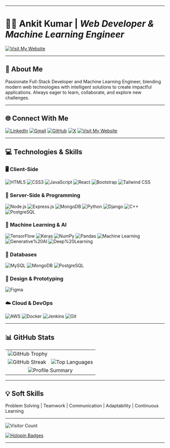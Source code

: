 
---

# 👨‍💻 **Ankit Kumar** | *Web Developer & Machine Learning Engineer*

[![Visit My Website](https://img.shields.io/badge/🌐-Visit%20My%20Website-blue?style=for-the-badge&logo=internetexplorer)](https://bento.me/ankit-k)

---

## 🌟 **About Me**

Passionate Full-Stack Developer and Machine Learning Engineer, blending modern web technologies with intelligent solutions to create impactful applications. Always eager to learn, collaborate, and explore new challenges.

---

## 🌐 **Connect With Me**

[![LinkedIn](https://img.shields.io/badge/LinkedIn-blue?style=for-the-badge&logo=linkedin)](https://www.linkedin.com/in/ankitkeshri0)
[![Gmail](https://img.shields.io/badge/Gmail-D14836?style=for-the-badge&logo=gmail&logoColor=white)](mailto:ankitkumar9864@gmail.com)
[![GitHub](https://img.shields.io/badge/GitHub-100000?style=for-the-badge&logo=github&logoColor=white)](https://github.com/chuck-ankit)
[![X](https://img.shields.io/badge/X-000000?style=for-the-badge&logo=x&logoColor=white)](https://x.com/snobby_coder)
[![Visit My Website](https://img.shields.io/badge/Website-bento.me%2Fankit--k-blue?style=for-the-badge&logo=internetexplorer)](https://bento.me/ankit-k)

---


## 💻 Technologies & Skills

### 🖥️ Client-Side
![HTML5](https://img.shields.io/badge/HTML5-E34F26?style=for-the-badge&logo=html5&logoColor=white)
![CSS3](https://img.shields.io/badge/CSS3-1572B6?style=for-the-badge&logo=css3&logoColor=white)
![JavaScript](https://img.shields.io/badge/JavaScript-323330?style=for-the-badge&logo=javascript&logoColor=F7DF1E)
![React](https://img.shields.io/badge/React-20232A?style=for-the-badge&logo=react&logoColor=61DAFB)
![Bootstrap](https://img.shields.io/badge/Bootstrap-563D7C?style=for-the-badge&logo=bootstrap&logoColor=white)
![Tailwind CSS](https://img.shields.io/badge/Tailwind%20CSS-06B6D4?style=for-the-badge&logo=tailwind-css&logoColor=white)

### 🔧 Server-Side & Programming
![Node.js](https://img.shields.io/badge/Node.js-43853D?style=for-the-badge&logo=node.js&logoColor=white)
![Express.js](https://img.shields.io/badge/Express.js-000000?style=for-the-badge&logo=express&logoColor=white)
![MongoDB](https://img.shields.io/badge/MongoDB-4EA94B?style=for-the-badge&logo=mongodb&logoColor=white)
![Python](https://img.shields.io/badge/Python-3776AB?style=for-the-badge&logo=python&logoColor=white)
![Django](https://img.shields.io/badge/Django-092E20?style=for-the-badge&logo=django&logoColor=white)
![C++](https://img.shields.io/badge/C++-00599C?style=for-the-badge&logo=c%2B%2B&logoColor=white)
![PostgreSQL](https://img.shields.io/badge/PostgreSQL-336791?style=for-the-badge&logo=postgresql&logoColor=white)

### 🤖 Machine Learning & AI
![TensorFlow](https://img.shields.io/badge/TensorFlow-FF6F00?style=for-the-badge&logo=tensorflow&logoColor=white)
![Keras](https://img.shields.io/badge/Keras-D00000?style=for-the-badge&logo=keras&logoColor=white)
![NumPy](https://img.shields.io/badge/NumPy-013243?style=for-the-badge&logo=numpy&logoColor=white)
![Pandas](https://img.shields.io/badge/Pandas-150458?style=for-the-badge&logo=pandas&logoColor=white)
![Machine Learning](https://img.shields.io/badge/Machine%20Learning-007ACC?style=for-the-badge&logo=databricks&logoColor=white)
![Generative%20AI](https://img.shields.io/badge/Generative%20AI-FF6F61?style=for-the-badge&logo=openai&logoColor=white)
![Deep%20Learning](https://img.shields.io/badge/Deep%20Learning-4A90E2?style=for-the-badge&logo=deep-learning&logoColor=white)

### 💾 Databases
![MySQL](https://img.shields.io/badge/MySQL-00000F?style=for-the-badge&logo=mysql&logoColor=white)
![MongoDB](https://img.shields.io/badge/MongoDB-4EA94B?style=for-the-badge&logo=mongodb&logoColor=white)
![PostgreSQL](https://img.shields.io/badge/PostgreSQL-336791?style=for-the-badge&logo=postgresql&logoColor=white)

### 🎨 Design & Prototyping
![Figma](https://img.shields.io/badge/Figma-F24E1E?style=for-the-badge&logo=figma&logoColor=white)

### ☁️ Cloud & DevOps
![AWS](https://img.shields.io/badge/Amazon_AWS-232F3E?style=for-the-badge&logo=amazon-aws&logoColor=white)
![Docker](https://img.shields.io/badge/Docker-2CA5E0?style=for-the-badge&logo=docker&logoColor=white)
![Jenkins](https://img.shields.io/badge/Jenkins-D24939?style=for-the-badge&logo=jenkins&logoColor=white)
![Git](https://img.shields.io/badge/Git-F05032?style=for-the-badge&logo=git&logoColor=white)

---

## 📊 **GitHub Stats**

<table>
  <tr>
    <td colspan="2">
      <img src="https://github-profile-trophy.vercel.app/?username=chuck-ankit&theme=radical&margin-w=4" alt="GitHub Trophy">
    </td>
  </tr>
  <tr>
    <td>
      <img src="https://github-readme-streak-stats-salesp07.vercel.app?user=chuck-ankit&theme=nord" alt="GitHub Streak">
    </td>
    <td>
      <img src="https://github-readme-stats.vercel.app/api/top-langs/?username=chuck-ankit&theme=vue-dark&layout=compact&hide_border=true" alt="Top Languages">
    </td>
  </tr>
  <tr>
    <td colspan="2" align="center">
      <img src="http://github-profile-summary-cards.vercel.app/api/cards/profile-details?username=chuck-ankit&theme=nord_dark" alt="Profile Summary">
    </td>
  </tr>
</table>

---

## 💡 Soft Skills
Problem Solving | Teamwork | Communication | Adaptability | Continuous Learning

---

![Visitor Count](https://visitcount.itsvg.in/api?id=chuck-ankit&icon=0&color=0)

[![Holopin Badges](https://holopin.me/chuckankit)](https://holopin.io/@chuckankit)

---

